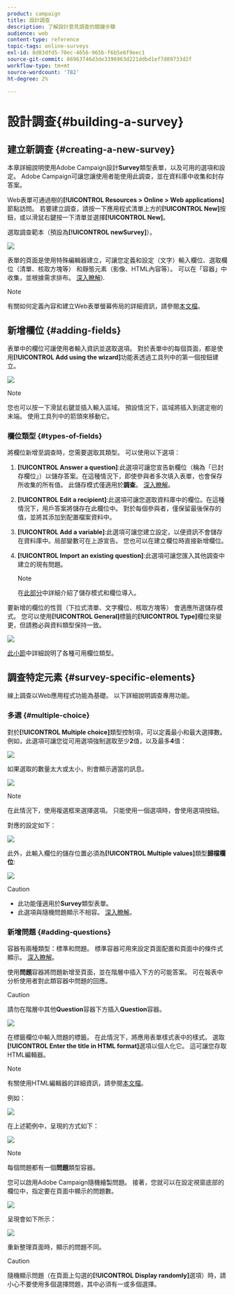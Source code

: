 ```yaml
---
product: campaign
title: 設計調查
description: 了解設計意見調查的關鍵步驟
audience: web
content-type: reference
topic-tags: online-surveys
exl-id: 8d83dfd5-70ec-4656-965b-f6b5e6f9eec1
source-git-commit: 86963746d3de3396963d221ddbd1ef7d89733d2f
workflow-type: tm+mt
source-wordcount: '782'
ht-degree: 2%

---
```


# 設計調查{#building-a-survey}

## 建立新調查 {#creating-a-new-survey}

本章詳細說明使用Adobe Campaign設計&#x200B;**Survey**&#x200B;類型表單，以及可用的選項和設定。 Adobe Campaign可讓您讓使用者能使用此調查，並在資料庫中收集和封存答案。

Web表單可通過樹的&#x200B;**[!UICONTROL Resources > Online > Web applications]**&#x200B;節點訪問。 若要建立調查，請按一下應用程式清單上方的&#x200B;**[!UICONTROL New]**&#x200B;按鈕，或以滑鼠右鍵按一下清單並選擇&#x200B;**[!UICONTROL New]**。

選取調查範本（預設為&#x200B;**[!UICONTROL newSurvey]**）。

![](assets/s_ncs_admin_survey_select_template.png)

表單的頁面是使用特殊編輯器建立，可讓您定義和設定（文字）輸入欄位、選取欄位（清單、核取方塊等） 和靜態元素（影像、HTML內容等）。 可以在「容器」中收集，並根據需求排布。 [深入瞭解](#adding-questions)).

>[!NOTE]
>
>有關如何定義內容和建立Web表單螢幕佈局的詳細資訊，請參閱[本文檔](../../web/using/about-web-forms.md)。

## 新增欄位 {#adding-fields}

表單中的欄位可讓使用者輸入資訊並選取選項。 對於表單中的每個頁面，都是使用&#x200B;**[!UICONTROL Add using the wizard]**&#x200B;功能表透過工具列中的第一個按鈕建立。

![](assets/s_ncs_admin_survey_add_field_menu.png)

>[!NOTE]
>
>您也可以按一下滑鼠右鍵並插入輸入區域。 預設情況下，區域將插入到選定樹的末端。 使用工具列中的箭頭來移動它。

### 欄位類型 {#types-of-fields}

將欄位新增至調查時，您需要選取其類型。 可以使用以下選項：

1. **[!UICONTROL Answer a question]**:此選項可讓您宣告新欄位（稱為「已封存欄位」）以儲存答案。在這種情況下，即使參與者多次填入表單，也會保存所收集的所有值。 此儲存模式僅適用於&#x200B;**調查**。 [深入瞭解](../../surveys/using/managing-answers.md#storing-collected-answers)。
1. **[!UICONTROL Edit a recipient]**:此選項可讓您選取資料庫中的欄位。在這種情況下，用戶答案將儲存在此欄位中。 對於每個參與者，僅保留最後保存的值，並將其添加到配置檔案資料中。
1. **[!UICONTROL Add a variable]**:此選項可讓您建立設定，以便資訊不會儲存在資料庫中。局部變數可在上游宣告。 您也可以在建立欄位時直接新增欄位。
1. **[!UICONTROL Import an existing question]**:此選項可讓您匯入其他調查中建立的現有問題。

   >[!NOTE]
   >
   >在[此部分](../../surveys/using/managing-answers.md#storing-collected-answers)中詳細介紹了儲存模式和欄位導入。

要新增的欄位的性質（下拉式清單、文字欄位、核取方塊等） 會適應所選儲存模式。 您可以使用&#x200B;**[!UICONTROL General]**&#x200B;標籤的&#x200B;**[!UICONTROL Type]**&#x200B;欄位來變更，但請務必與資料類型保持一致。

![](assets/s_ncs_admin_survey_change_type.png)

[此小節](../../web/using/about-web-forms.md)中詳細說明了各種可用欄位類型。

## 調查特定元素 {#survey-specific-elements}

線上調查以Web應用程式功能為基礎。 以下詳細說明調查專用功能。

### 多選 {#multiple-choice}

對於&#x200B;**[!UICONTROL Multiple choice]**&#x200B;類型控制項，可以定義最小和最大選擇數。 例如，此選項可讓您從可用選項強制選取至少&#x200B;**2**&#x200B;值，以及最多&#x200B;**4**&#x200B;值：

![](assets/s_ncs_admin_survey_multichoice_ex1.png)

如果選取的數量太大或太小，則會顯示適當的訊息。

![](assets/s_ncs_admin_survey_multichoice_ex2.png)

>[!NOTE]
>
>在此情況下，使用複選框來選擇選項。 只能使用一個選項時，會使用選項按鈕。

對應的設定如下：

![](assets/s_ncs_admin_survey_multichoice_ex3.png)

此外，此輸入欄位的儲存位置必須為&#x200B;**[!UICONTROL Multiple values]**&#x200B;類型&#x200B;**歸檔欄位**:

![](assets/s_ncs_admin_survey_multiple_values_field.png)

>[!CAUTION]
>
>* 此功能僅適用於&#x200B;**Survey**&#x200B;類型表單。
>* 此選項與隨機問題顯示不相容。 [深入瞭解](#adding-questions)。


### 新增問題 {#adding-questions}

容器有兩種類型：標準和問題。 標準容器可用來設定頁面配置和頁面中的條件式顯示。 [深入瞭解](../../web/using/about-web-forms.md)。

使用&#x200B;**問題**&#x200B;容器將問題新增至頁面，並在階層中插入下方的可能答案。 可在報表中分析使用者對此類容器中問題的回應。

>[!CAUTION]
>
>請勿在階層中其他&#x200B;**Question**&#x200B;容器下方插入&#x200B;**Question**&#x200B;容器。

![](assets/s_ncs_admin_question_label.png)

在標籤欄位中輸入問題的標籤。 在此情況下，將應用表單樣式表中的樣式。 選取&#x200B;**[!UICONTROL Enter the title in HTML format]**&#x200B;選項以個人化它。 這可讓您存取HTML編輯器。

>[!NOTE]
>
>有關使用HTML編輯器的詳細資訊，請參閱[本文檔](../../web/using/about-web-forms.md)。

例如：

![](assets/s_ncs_admin_survey_containers_qu_arbo.png)

在上述範例中，呈現的方式如下：

![](assets/s_ncs_admin_survey_containers_qu_ex.png)

>[!NOTE]
>
>每個問題都有一個&#x200B;**問題**&#x200B;類型容器。

您可以啟用Adobe Campaign隨機繪製問題。 接著，您就可以在設定視窗底部的欄位中，指定要在頁面中顯示的問題數。

![](assets/s_ncs_admin_survey_containers_qu_display.png)

呈現會如下所示：

![](assets/s_ncs_admin_survey_containers_qu_display_rendering.png)

重新整理頁面時，顯示的問題不同。

>[!CAUTION]
>
>隨機顯示問題（在頁面上勾選的&#x200B;**[!UICONTROL Display randomly]**&#x200B;選項）時，請小心不要使用多個選擇問題，其中必須有一或多個選擇。
